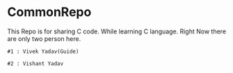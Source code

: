 # CommonRepo

This Repo is for sharing C code. While learning C language.
Right Now there are only two person here.
```
#1 : Vivek Yadav(Guide)

#2 : Vishant Yadav
```
